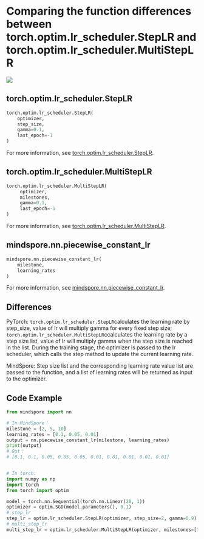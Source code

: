 # Comparing the function differences between torch.optim.lr_scheduler.StepLR and torch.optim.lr_scheduler.MultiStepLR

<a href="https://gitee.com/mindspore/docs/blob/master/docs/mindspore/migration_guide/source_en/api_mapping/pytorch_diff/PiecewiseConstantLR.md" target="_blank"><img src="https://mindspore-website.obs.cn-north-4.myhuaweicloud.com/website-images/master/resource/_static/logo_source_en.png"></a>

## torch.optim.lr_scheduler.StepLR

```python
torch.optim.lr_scheduler.StepLR(
    optimizer,
    step_size,
    gamma=0.1,
    last_epoch=-1
)
```

For more information, see [torch.optim.lr_scheduler.StepLR](https://pytorch.org/docs/1.5.0/optim.html#torch.optim.lr_scheduler.StepLR).

## torch.optim.lr_scheduler.MultiStepLR

```python
torch.optim.lr_scheduler.MultiStepLR(
     optimizer,
     milestones,
     gamma=0.1,
     last_epoch=-1
)
```

For more information, see [torch.optim.lr_scheduler.MultiStepLR](https://pytorch.org/docs/1.5.0/optim.html#torch.optim.lr_scheduler.MultiStepLR).

## mindspore.nn.piecewise_constant_lr

```python
mindspore.nn.piecewise_constant_lr(
    milestone,
    learning_rates
)
```

For more information, see [mindspore.nn.piecewise_constant_lr](https://mindspore.cn/docs/api/en/master/api_python/nn/mindspore.nn.piecewise_constant_lr.html#mindspore.nn.piecewise_constant_lr).

## Differences

PyTorch: `torch.optim.lr_scheduler.StepLR`calculates the learning rate by step_size, value of lr will multiply gamma for every fixed step size; `torch.optim.lr_scheduler.MultiStepLR`ccalculates the learning rate by a step size list, value of lr will multiply gamma when the step size is reached in the list. During the training stage, the optimizer is passed to the lr scheduler, which calls the step method to update the current learning rate.

MindSpore: Step size list and the corresponding learning rate value list are passed to the function, and a list of learning rates will be returned as input to the optimizer.

## Code Example

```python
from mindspore import nn

# In MindSpore：
milestone = [2, 5, 10]
learning_rates = [0.1, 0.05, 0.01]
output = nn.piecewise_constant_lr(milestone, learning_rates)
print(output)
# Out：
# [0.1, 0.1, 0.05, 0.05, 0.05, 0.01, 0.01, 0.01, 0.01, 0.01]


# In torch:
import numpy as np
import torch
from torch import optim

model = torch.nn.Sequential(torch.nn.Linear(20, 1))
optimizer = optim.SGD(model.parameters(), 0.1)
# step_lr
step_lr = optim.lr_scheduler.StepLR(optimizer, step_size=2, gamma=0.9)
# multi_step_lr
multi_step_lr = optim.lr_scheduler.MultiStepLR(optimizer, milestones=[30, 80], gamma=0.9)
```

